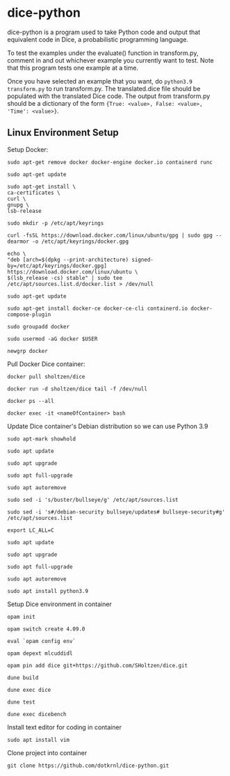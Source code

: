 # dice-python
dice-python is a program used to take Python code and output that equivalent code in Dice, a probabilistic programming language.

To test the examples under the evaluate() function in transform.py, comment in and out whichever example you currently want to test. Note that this program tests one example at a time.

Once you have selected an example that you want, do ```python3.9 transform.py``` to run transform.py. The translated.dice file should be populated with the translated Dice code. The output from transform.py should be a dictionary of the form ```{True: <value>, False: <value>, 'Time': <value>}```.

## Linux Environment Setup
Setup Docker:
```
sudo apt-get remove docker docker-engine docker.io containerd runc

sudo apt-get update

sudo apt-get install \ 
ca-certificates \ 
curl \ 
gnupg \ 
lsb-release

sudo mkdir -p /etc/apt/keyrings

curl -fsSL https://download.docker.com/linux/ubuntu/gpg | sudo gpg --dearmor -o /etc/apt/keyrings/docker.gpg

echo \
"deb [arch=$(dpkg --print-architecture) signed-by=/etc/apt/keyrings/docker.gpg] https://download.docker.com/linux/ubuntu \
$(lsb_release -cs) stable" | sudo tee /etc/apt/sources.list.d/docker.list > /dev/null

sudo apt-get update

sudo apt-get install docker-ce docker-ce-cli containerd.io docker-compose-plugin

sudo groupadd docker

sudo usermod -aG docker $USER

newgrp docker
```
Pull Docker Dice container:
```
docker pull sholtzen/dice

docker run -d sholtzen/dice tail -f /dev/null

docker ps --all

docker exec -it <nameOfContainer> bash
```
Update Dice container's Debian distribution so we can use Python 3.9
```
sudo apt-mark showhold

sudo apt update

sudo apt upgrade

sudo apt full-upgrade

sudo apt autoremove

sudo sed -i 's/buster/bullseye/g' /etc/apt/sources.list

sudo sed -i 's#/debian-security bullseye/updates# bullseye-security#g' /etc/apt/sources.list

export LC_ALL=C

sudo apt update

sudo apt upgrade

sudo apt full-upgrade

sudo apt autoremove

sudo apt install python3.9
```
Setup Dice environment in container
```
opam init

opam switch create 4.09.0

eval `opam config env`

opam depext mlcuddidl

opam pin add dice git+https://github.com/SHoltzen/dice.git

dune build

dune exec dice

dune test

dune exec dicebench
```
Install text editor for coding in container
```
sudo apt install vim
```

Clone project into container
```
git clone https://github.com/dotkrnl/dice-python.git
```

